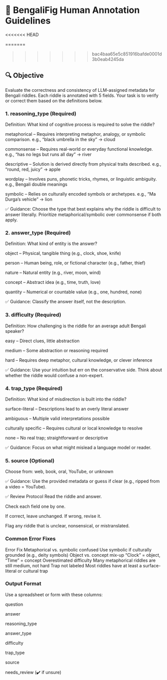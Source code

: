 # 🧠 BengaliFig Human Annotation Guidelines
<<<<<<< HEAD

=======
>>>>>>> bac4baa65e5c851916bafde0001d3b0eab4245da
## 🔍 Objective

Evaluate the correctness and consistency of LLM-assigned metadata for Bengali riddles. Each riddle is annotated with 5 fields. Your task is to verify or correct them based on the definitions below.

### 1. reasoning_type (Required)

Definition: What kind of cognitive process is required to solve the riddle?

metaphorical – Requires interpreting metaphor, analogy, or symbolic comparison.
e.g., “black umbrella in the sky” → cloud

commonsense – Requires real-world or everyday functional knowledge.
e.g., “has no legs but runs all day” → river

descriptive – Solution is derived directly from physical traits described.
e.g., “round, red, juicy” → apple

wordplay – Involves puns, phonetic tricks, rhymes, or linguistic ambiguity.
e.g., Bengali double meanings

symbolic – Relies on culturally encoded symbols or archetypes.
e.g., “Ma Durga’s vehicle” → lion

✅ Guidance: Choose the type that best explains why the riddle is difficult to answer literally. Prioritize metaphorical/symbolic over commonsense if both apply.

### 2. answer_type (Required)

Definition: What kind of entity is the answer?

object – Physical, tangible thing (e.g., clock, shoe, knife)

person – Human being, role, or fictional character (e.g., father, thief)

nature – Natural entity (e.g., river, moon, wind)

concept – Abstract idea (e.g., time, truth, love)

quantity – Numerical or countable value (e.g., one, hundred, none)

✅ Guidance: Classify the answer itself, not the description.

### 3. difficulty (Required)

Definition: How challenging is the riddle for an average adult Bengali speaker?

easy – Direct clues, little abstraction

medium – Some abstraction or reasoning required

hard – Requires deep metaphor, cultural knowledge, or clever inference

✅ Guidance: Use your intuition but err on the conservative side. Think about whether the riddle would confuse a non-expert.

### 4. trap_type (Required)

Definition: What kind of misdirection is built into the riddle?

surface-literal – Descriptions lead to an overly literal answer

ambiguous – Multiple valid interpretations possible

culturally specific – Requires cultural or local knowledge to resolve

none – No real trap; straightforward or descriptive

✅ Guidance: Focus on what might mislead a language model or reader.

### 5. source (Optional)

Choose from: web, book, oral, YouTube, or unknown

✅ Guidance: Use the provided metadata or guess if clear (e.g., ripped from a video = YouTube).

✅ Review Protocol
Read the riddle and answer.

Check each field one by one.

If correct, leave unchanged. If wrong, revise it.

Flag any riddle that is unclear, nonsensical, or mistranslated.

### Common Error Fixes

Error Fix
Metaphorical vs. symbolic confused Use symbolic if culturally grounded (e.g., deity symbols)
Object vs. concept mix-up “Clock” = object, “Time” = concept
Overestimated difficulty Many metaphorical riddles are still medium, not hard
Trap not labeled Most riddles have at least a surface-literal or cultural trap

### Output Format

Use a spreadsheet or form with these columns:

question

answer

reasoning_type

answer_type

difficulty

trap_type

source

needs_review (✔️ if unsure)
